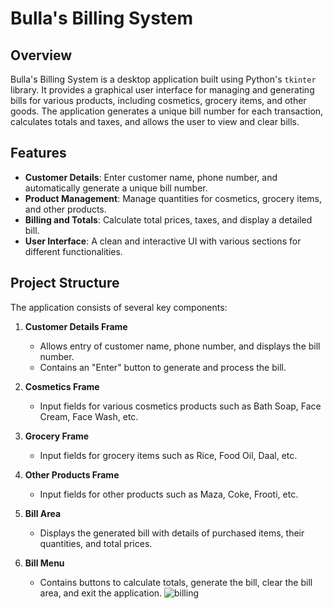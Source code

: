 # Bulla's Billing System

## Overview

Bulla's Billing System is a desktop application built using Python's `tkinter` library. It provides a graphical user interface for managing and generating bills for various products, including cosmetics, grocery items, and other goods. The application generates a unique bill number for each transaction, calculates totals and taxes, and allows the user to view and clear bills.

## Features

- **Customer Details**: Enter customer name, phone number, and automatically generate a unique bill number.
- **Product Management**: Manage quantities for cosmetics, grocery items, and other products.
- **Billing and Totals**: Calculate total prices, taxes, and display a detailed bill.
- **User Interface**: A clean and interactive UI with various sections for different functionalities.

## Project Structure

The application consists of several key components:

1. **Customer Details Frame**
   - Allows entry of customer name, phone number, and displays the bill number.
   - Contains an "Enter" button to generate and process the bill.

2. **Cosmetics Frame**
   - Input fields for various cosmetics products such as Bath Soap, Face Cream, Face Wash, etc.

3. **Grocery Frame**
   - Input fields for grocery items such as Rice, Food Oil, Daal, etc.

4. **Other Products Frame**
   - Input fields for other products such as Maza, Coke, Frooti, etc.

5. **Bill Area**
   - Displays the generated bill with details of purchased items, their quantities, and total prices.

6. **Bill Menu**
   - Contains buttons to calculate totals, generate the bill, clear the bill area, and exit the application.
![billing](https://github.com/user-attachments/assets/39695020-c0e3-47bf-8cbf-2b99bdf049ac)

